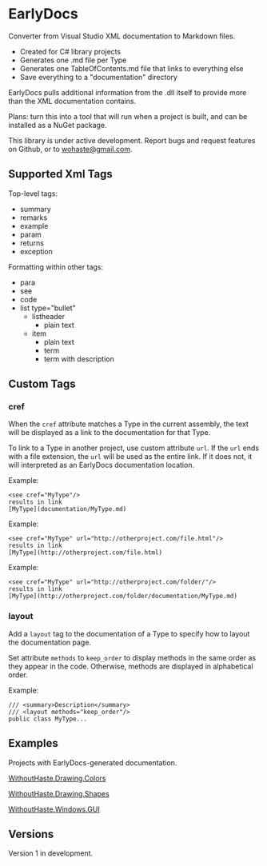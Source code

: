 # EarlyDocs

Converter from Visual Studio XML documentation to Markdown files.
* Created for C# library projects
* Generates one .md file per Type
* Generates one TableOfContents.md file that links to everything else
* Save everything to a "documentation" directory

EarlyDocs pulls additional information from the .dll itself to provide more than the XML documentation contains.

Plans: turn this into a tool that will run when a project is built, and can be installed as a NuGet package.

This library is under active development. Report bugs and request features on Github, or to wohaste@gmail.com.

## Supported Xml Tags

Top-level tags:  
* summary
* remarks
* example
* param
* returns
* exception

Formatting within other tags:  
* para
* see
* code
* list type="bullet"
    * listheader
	    * plain text
    * item
	    * plain text
        * term
        * term with description

## Custom Tags

### cref

When the `cref` attribute matches a Type in the current assembly, the text will be displayed as a link to the documentation for that Type.

To link to a Type in another project, use custom attribute `url`. If the `url` ends with a file extension, the `url` will be used as the entire link. If it does not, it will interpreted as an EarlyDocs documentation location.

Example:  
```
<see cref="MyType"/>
results in link
[MyType](documentation/MyType.md)
```

Example:  
```
<see cref="MyType" url="http://otherproject.com/file.html"/>
results in link
[MyType](http://otherproject.com/file.html)
```

Example:  
```
<see cref="MyType" url="http://otherproject.com/folder/"/>
results in link
[MyType](http://otherproject.com/folder/documentation/MyType.md)
```

### layout

Add a `layout` tag to the documentation of a Type to specify how to layout the documentation page.

Set attribute `methods` to `keep_order` to display methods in the same order as they appear in the code. Otherwise, methods are displayed in alphabetical order.

Example:  
```
/// <summary>Description</summary>
/// <layout methods="keep_order"/>
public class MyType...
```

## Examples

Projects with EarlyDocs-generated documentation.

[WithoutHaste.Drawing.Colors](https://github.com/WithoutHaste/WithoutHaste.Drawing.Colors/blob/master/documentation/TableOfContents.md)

[WithoutHaste.Drawing.Shapes](https://github.com/WithoutHaste/WithoutHaste.Drawing.Shapes/blob/master/documentation/TableOfContents.md)

[WithoutHaste.Windows.GUI](https://github.com/WithoutHaste/WithoutHaste.Windows.GUI/blob/master/documentation/TableOfContents.md)

## Versions

Version 1 in development.